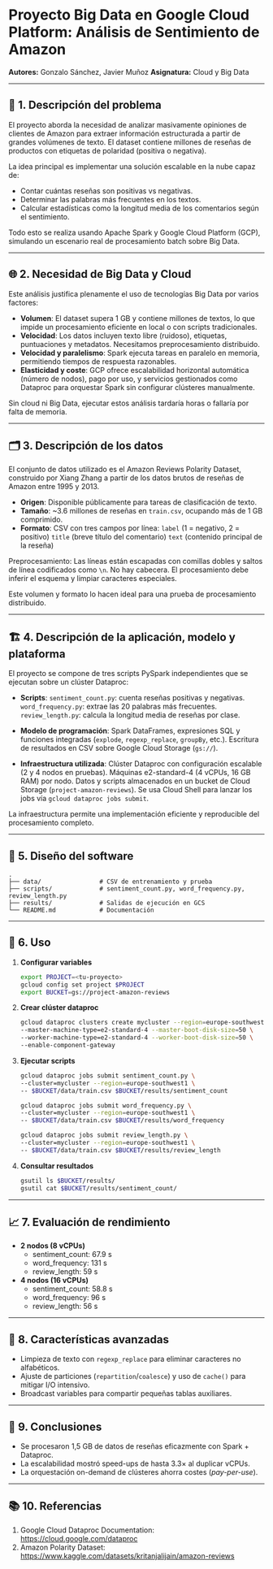 # Proyecto Big Data en Google Cloud Platform: Análisis de Sentimiento de Amazon

**Autores:** Gonzalo Sánchez, Javier Muñoz 
**Asignatura:** Cloud y Big Data

---

## 📄 1. Descripción del problema
El proyecto aborda la necesidad de analizar masivamente opiniones de clientes de Amazon para extraer información estructurada a partir de grandes volúmenes de texto. El dataset contiene millones de reseñas de productos con etiquetas de polaridad (positiva o negativa).

La idea principal es implementar una solución escalable en la nube capaz de:

- Contar cuántas reseñas son positivas vs negativas.
- Determinar las palabras más frecuentes en los textos.
- Calcular estadísticas como la longitud media de los comentarios según el sentimiento.

Todo esto se realiza usando Apache Spark y Google Cloud Platform (GCP), simulando un escenario real de procesamiento batch sobre Big Data.

---

## 🌐 2. Necesidad de Big Data y Cloud
Este análisis justifica plenamente el uso de tecnologías Big Data por varios factores:

- **Volumen**: El dataset supera 1 GB y contiene millones de textos, lo que impide un procesamiento eficiente en local o con scripts tradicionales.
- **Velocidad**: Los datos incluyen texto libre (ruidoso), etiquetas, puntuaciones y metadatos. Necesitamos preprocesamiento distribuido.
- **Velocidad y paralelismo**: Spark ejecuta tareas en paralelo en memoria, permitiendo tiempos de respuesta razonables.
- **Elasticidad y coste**: GCP ofrece escalabilidad horizontal automática (número de nodos), pago por uso, y servicios gestionados como Dataproc para orquestar Spark sin configurar clústeres manualmente.

Sin cloud ni Big Data, ejecutar estos análisis tardaría horas o fallaría por falta de memoria.

---

## 🗂️ 3. Descripción de los datos
El conjunto de datos utilizado es el Amazon Reviews Polarity Dataset, construido por Xiang Zhang a partir de los datos brutos de reseñas de Amazon entre 1995 y 2013.
- **Origen**: Disponible públicamente para tareas de clasificación de texto.
- **Tamaño**: ~3.6 millones de reseñas en `train.csv`, ocupando más de 1 GB comprimido.
- **Formato**: CSV con tres campos por línea:
  `label` (1 = negativo, 2 = positivo)
  `title` (breve título del comentario)
  `text` (contenido principal de la reseña)

Preprocesamiento:
Las líneas están escapadas con comillas dobles y saltos de línea codificados como `\n`.
No hay cabecera. El procesamiento debe inferir el esquema y limpiar caracteres especiales.

Este volumen y formato lo hacen ideal para una prueba de procesamiento distribuido.

---

## 🏗️ 4. Descripción de la aplicación, modelo y plataforma
El proyecto se compone de tres scripts PySpark independientes que se ejecutan sobre un clúster Dataproc:
- **Scripts**:
`sentiment_count.py`: cuenta reseñas positivas y negativas.
`word_frequency.py`: extrae las 20 palabras más frecuentes.
`review_length.py`: calcula la longitud media de reseñas por clase.

- **Modelo de programación**:
Spark DataFrames, expresiones SQL y funciones integradas (`explode`, `regexp_replace`, `groupBy`, etc.).
Escritura de resultados en CSV sobre Google Cloud Storage (`gs://`).

- **Infraestructura utilizada**:
Clúster Dataproc con configuración escalable (2 y 4 nodos en pruebas).
Máquinas e2-standard-4 (4 vCPUs, 16 GB RAM) por nodo.
Datos y scripts almacenados en un bucket de Cloud Storage (`project-amazon-reviews`).
Se usa Cloud Shell para lanzar los jobs vía `gcloud dataproc jobs submit`.

La infraestructura permite una implementación eficiente y reproducible del procesamiento completo.

---

## 📐 5. Diseño del software
```text
.
├── data/                # CSV de entrenamiento y prueba
├── scripts/             # sentiment_count.py, word_frequency.py, review_length.py
├── results/             # Salidas de ejecución en GCS
└── README.md            # Documentación
 ``` 

---

## 🚀 6. Uso
1. **Configurar variables**  
   ```bash
   export PROJECT=<tu-proyecto>
   gcloud config set project $PROJECT
   export BUCKET=gs://project-amazon-reviews

2. **Crear clúster dataproc**
   ```bash
   gcloud dataproc clusters create mycluster --region=europe-southwest1 \
   --master-machine-type=e2-standard-4 --master-boot-disk-size=50 \
   --worker-machine-type=e2-standard-4 --worker-boot-disk-size=50 \
   --enable-component-gateway

3. **Ejecutar scripts**
   ```bash
   gcloud dataproc jobs submit sentiment_count.py \
   --cluster=mycluster --region=europe-southwest1 \
   -- $BUCKET/data/train.csv $BUCKET/results/sentiment_count

   gcloud dataproc jobs submit word_frequency.py \
   --cluster=mycluster --region=europe-southwest1 \
   -- $BUCKET/data/train.csv $BUCKET/results/word_frequency

   gcloud dataproc jobs submit review_length.py \
   --cluster=mycluster --region=europe-southwest1 \
   -- $BUCKET/data/train.csv $BUCKET/results/review_length

4. **Consultar resultados**
   ```bash
   gsutil ls $BUCKET/results/
   gsutil cat $BUCKET/results/sentiment_count/

---

## 📈 7. Evaluación de rendimiento
- **2 nodos (8 vCPUs)**  
  - sentiment_count: 67.9 s  
  - word_frequency: 131 s  
  - review_length: 59 s  
- **4 nodos (16 vCPUs)**  
  - sentiment_count: 58.8 s  
  - word_frequency: 96 s  
  - review_length: 56 s 

---

## 🚀 8. Características avanzadas
- Limpieza de texto con `regexp_replace` para eliminar caracteres no alfabéticos.  
- Ajuste de particiones (`repartition`/`coalesce`) y uso de `cache()` para mitigar I/O intensivo.  
- Broadcast variables para compartir pequeñas tablas auxiliares.

---

## 📝 9. Conclusiones
- Se procesaron 1,5 GB de datos de reseñas eficazmente con Spark + Dataproc.  
- La escalabilidad mostró speed-ups de hasta 3.3× al duplicar vCPUs.  
- La orquestación on-demand de clústeres ahorra costes (_pay-per-use_).  

---

## 📚 10. Referencias
1. Google Cloud Dataproc Documentation: https://cloud.google.com/dataproc  
2. Amazon Polarity Dataset: https://www.kaggle.com/datasets/kritanjalijain/amazon-reviews


